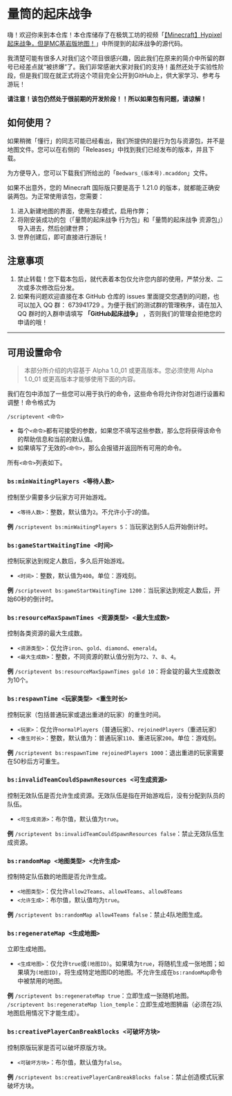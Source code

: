 # 量筒的起床战争

嗨！欢迎你来到本仓库！本仓库储存了在极筑工坊的视频「[【Minecraft】Hypixel起床战争，但是MC基岩版地图！](https://www.bilibili.com/video/BV1Jv421C7ev/)」中所提到的起床战争的源代码。

我清楚可能有很多人对我们这个项目很感兴趣，因此我们在原来的简介中所留的群号已经差点就“被挤爆”了。我们非常感谢大家对我们的支持！虽然还处于实验性阶段，但是我们现在就正式将这个项目完全公开到GitHub上，供大家学习、参考与游玩！

**请注意！该包仍然处于很前期的开发阶段！！所以如果包有问题，请谅解！**

## 如何使用？

如果稍微「懂行」的同志可能已经看出，我们所提供的是行为包与资源包，并不是地图文件。您可以在右侧的「Releases」中找到我们已经发布的版本，并且下载。

为方便导入，您可以下载我们所给出的「`Bedwars_(版本号).mcaddon`」文件。

如果不出意外，您的 Minecraft 国际版只要是高于 1.21.0 的版本，就都能正确安装两包。为正常使用该包，您需要：

1. 进入新建地图的界面，使用生存模式，启用作弊；
2. 将刚安装成功的包（「量筒的起床战争 行为包」和「量筒的起床战争 资源包」）导入进去，然后创建世界；
3. 世界创建后，即可直接进行游玩！

## 注意事项

1. 禁止转载！您下载本包后，就代表着本包仅允许您内部的使用，严禁分发、二次或多次修改后分发。
2. 如果有问题欢迎直接在本 GitHub 仓库的 issues 里面提交您遇到的问题，也可以加入 QQ 群： 673941729 。为便于我们的测试群的管理秩序，请在加入 QQ 群时的入群申请填写 **「GitHub起床战争」** ，否则我们的管理会拒绝您的申请的哦！

---

## 可用设置命令

> 本部分所介绍的内容基于 Alpha 1.0_01 或更高版本。您必须使用 Alpha 1.0_01 或更高版本才能够使用下面的内容。

我们在包中添加了一些您可以用于执行的命令，这些命令将允许你对包进行设置和调整！命令格式为

`/scriptevent <命令>`

- 每个`<命令>`都有可接受的参数，如果您不填写这些参数，那么您将获得该命令的帮助信息和当前的默认值。
- 如果填写了无效的`<命令>`，那么会报错并返回所有可用的命令。

所有`<命令>`列表如下。

### `bs:minWaitingPlayers <等待人数>`

控制至少需要多少玩家方可开始游戏。

- `<等待人数>`：整数，默认值为`2`。不允许小于`2`的值。

**例** `/scriptevent bs:minWaitingPlayers 5`：当玩家达到5人后开始倒计时。

### `bs:gameStartWaitingTime <时间>`

控制玩家达到规定人数后，多久后开始游戏。

- `<时间>`：整数，默认值为`400`。单位：游戏刻。

**例** `/scriptevent bs:gameStartWaitingTime 1200`：当玩家达到规定人数后，开始60秒的倒计时。

### `bs:resourceMaxSpawnTimes <资源类型> <最大生成数>`

控制各类资源的最大生成数。

- `<资源类型>`：仅允许`iron`、`gold`、`diamond`、`emerald`。
- `<最大生成数>`：整数，不同资源的默认值分别为`72`、`7`、`8`、`4`。

**例** `/scriptevent bs:resourceMaxSpawnTimes gold 10`：将金锭的最大生成数改为10个。

### `bs:respawnTime <玩家类型> <重生时长>`

控制玩家（包括普通玩家或退出重进的玩家）的重生时间。

- `<玩家>`：仅允许`normalPlayers`（普通玩家）、`rejoinedPlayers`（重进玩家）
- `<重生时长>`：整数，默认值为：普通玩家`110`、重进玩家`200`。单位：游戏刻。

**例** `/scriptevent bs:respawnTime rejoinedPlayers 1000`：退出重进的玩家需要在50秒后方可重生。

### `bs:invalidTeamCouldSpawnResources <可生成资源>`

控制无效队伍是否允许生成资源。无效队伍是指在开始游戏后，没有分配到队员的队伍。

- `<可生成资源>`：布尔值，默认值为`true`。

**例** `/scriptevent bs:invalidTeamCouldSpawnResources false`：禁止无效队伍生成资源。

### `bs:randomMap <地图类型> <允许生成>`

控制特定队伍数的地图是否允许生成。

- `<地图类型>`：仅允许`allow2Teams`、`allow4Teams`、`allow8Teams`
- `<允许生成>`：布尔值，默认值均为`true`。

**例** `/scriptevent bs:randomMap allow4Teams false`：禁止4队地图生成。

### `bs:regenerateMap <生成地图>`

立即生成地图。

- `<生成地图>`：仅允许`true`或`(地图ID)`。如果填为`true`，将随机生成一张地图；如果填为`(地图ID)`，将生成特定地图ID的地图。不允许生成在`bs:randomMap`命令中被禁用的地图。

**例** `/scriptevent bs:regenerateMap true`：立即生成一张随机地图。
`/scriptevent bs:regenerateMap lion_temple`：立即生成地图狮庙（必须在2队地图启用情况下才能生成）。

### `bs:creativePlayerCanBreakBlocks <可破坏方块>`

控制原版玩家是否可以破坏原版方块。

- `<可破坏方块>`：布尔值，默认值为`false`。

**例** `/scriptevent bs:creativePlayerCanBreakBlocks false`：禁止创造模式玩家破坏方块。
